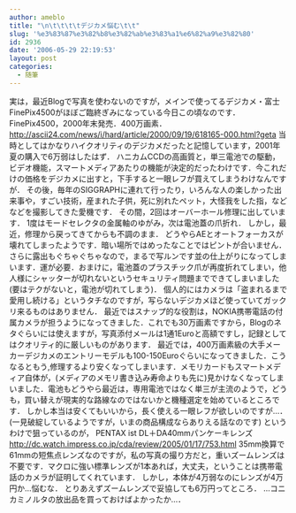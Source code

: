```yaml
---
author: ameblo
title: "\n\t\t\t\tデジカメ悩む\t\t"
slug: '%e3%83%87%e3%82%b8%e3%82%ab%e3%83%a1%e6%82%a9%e3%82%80'
id: 2936
date: '2006-05-29 22:19:53'
layout: post
categories:
  - 随筆
---
```


実は，最近Blogで写真を使わないのですが，メインで使ってるデジカメ・富士FinePix4500がほぼご臨終ぎみになっている今日この頃なのです． FinePix4500，2000年末発売．400万画素． http://ascii24.com/news/i/hard/article/2000/09/19/618165-000.html?geta 当時としてはかなりハイクオリティのデジカメだったと記憶しています，2001年夏の購入で6万弱はしたはず． ハニカムCCDの高画質と，単三電池での駆動，ビデオ機能，スマートメディアあたりの機能が決定的だったわけです．今これだけの価格をデジカメに出すと，下手すると一眼レフが買えてしまうわけなんですが． その後，毎年のSIGGRAPHに連れて行ったり，いろんな人の楽しかった出来事や，すごい技術，産まれた子供，死に別れたペット，大怪我をした指，などなどを撮影してきた愛機です． その間，2回はオーバーホール修理に出しています． 1度はモードセレクタの金属軸のゆがみ，次は電池蓋の爪折れ． しかし，最近，修理から戻ってきてからも不調のまま． どうやらAEとオートフォーカスが壊れてしまったようです．暗い場所ではめったなことではピントが合いません．さらに露出もぐちゃぐちゃなので，まるで写ルンです並の仕上がりになってしまいます．運が必要．おまけに，電池蓋のプラスチック爪が再度折れてしまい，他人様にシャッターが切れないというセキュリティ問題までできてしまいました(要はテクがないと，電池が切れてしまう)． 個人的にはカメラは「盗まれるまで愛用し続ける」というタチなのですが，写らないデジカメほど使っていてガックリ来るものはありません． 最近ではスナップ的な役割は，NOKIA携帯電話の付属カメラが担うようになってきました．これでも30万画素ですから，Blogのネタぐらいには使えますが，写真添付メールは1通1Euroと高額ですし，記録としてはクオリティ的に厳しいものがあります． 最近では，400万画素級の大手メーカーデジカメのエントリーモデルも100-150Euroぐらいになってきました．こうなるともう,修理するより安くなってしまいます．メモリカードもスマートメディア自体が，(メディアのメモリ書き込み寿命よりも先に)見かけなくなってしまいました．電池もどうやら最近は，専用電池ではなく単三が主流のようで，どうも，買い替えが現実的な路線なのではないかと機種選定を始めているところです． しかし本当は安くてもいいから，長く使える一眼レフが欲しいのですが…． (一見破綻しているようですが，いまの商品構成ならありえる話なのです) というわけで狙っているのが， PENTAX ist DL＋DA40mmパンケーキレンズ http://dc.watch.impress.co.jp/cda/review/2005/01/17/753.html 35mm換算で61mmの短焦点レンズなのですが，私の写真の撮り方だと，重いズームレンズは不要です．マクロに強い標準レンズが1本あれば，大丈夫，ということは携帯電話のカメラが証明してくれています． しかし，本体が4万弱なのにレンズが4万円か…悩むな． とりあえずズームレンズで妥協しても6万円ってところ． …コニカミノルタの放出品を買っておけばよかったか…．